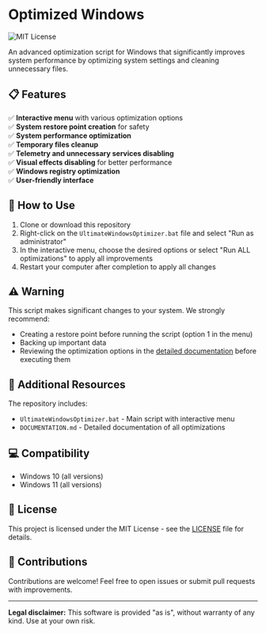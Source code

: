 # Optimized Windows

![MIT License](https://img.shields.io/badge/license-MIT-green)

An advanced optimization script for Windows that significantly improves system performance by optimizing system settings and cleaning unnecessary files.

## 📋 Features

✅ **Interactive menu** with various optimization options  
✅ **System restore point creation** for safety  
✅ **System performance optimization**  
✅ **Temporary files cleanup**  
✅ **Telemetry and unnecessary services disabling**  
✅ **Visual effects disabling** for better performance  
✅ **Windows registry optimization**  
✅ **User-friendly interface**

## 🚀 How to Use

1. Clone or download this repository
2. Right-click on the `UltimateWindowsOptimizer.bat` file and select "Run as administrator"
3. In the interactive menu, choose the desired options or select "Run ALL optimizations" to apply all improvements
4. Restart your computer after completion to apply all changes

## ⚠️ Warning

This script makes significant changes to your system. We strongly recommend:

- Creating a restore point before running the script (option 1 in the menu)
- Backing up important data
- Reviewing the optimization options in the [detailed documentation](DOCUMENTATION.md) before executing them

## 🧰 Additional Resources

The repository includes:
- `UltimateWindowsOptimizer.bat` - Main script with interactive menu
- `DOCUMENTATION.md` - Detailed documentation of all optimizations

## 💻 Compatibility

- Windows 10 (all versions)
- Windows 11 (all versions)

## 📜 License

This project is licensed under the MIT License - see the [LICENSE](LICENSE) file for details.

## 👥 Contributions

Contributions are welcome! Feel free to open issues or submit pull requests with improvements.

---

**Legal disclaimer:** This software is provided "as is", without warranty of any kind. Use at your own risk.